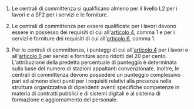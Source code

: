 1. Le centrali di committenza si qualificano almeno per il livello L2 per i lavori e a SF2 per i servizi e le forniture.

2. Le centrali di committenza per essere qualificate per i lavori devono essere in possesso dei requisiti di cui all'[articolo 4](/index.html?article=allegato-2.4-articolo-4&version=2), comma 1 e per i servizi e forniture dei requisiti di cui all'[articolo 6](/index.html?article=allegato-2.4-articolo-6&version=1), comma 1.

3. Per le centrali di committenza, i punteggi di cui all'[articolo 4](/index.html?article=allegato-2.4-articolo-4&version=2) per i lavori e all'[articolo 6](/index.html?article=allegato-2.4-articolo-6&version=1) per servizi e forniture sono ridotti del 20 per cento. L'attribuzione della predetta percentuale di punteggio è determinata sulla base del numero di stazioni appaltanti convenzionate. Inoltre, le centrali di committenza devono possedere un punteggio complessivo pari ad almeno dieci punti per i requisiti relativi alla presenza nella struttura organizzativa di dipendenti aventi specifiche competenze in materia di contratti pubblici e di sistemi digitali e al sistema di formazione e aggiornamento del personale.
